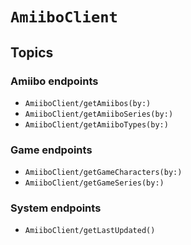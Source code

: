# ``AmiiboClient``

## Topics

### Amiibo endpoints

- ``AmiiboClient/getAmiibos(by:)``
- ``AmiiboClient/getAmiiboSeries(by:)``
- ``AmiiboClient/getAmiiboTypes(by:)``

### Game endpoints

- ``AmiiboClient/getGameCharacters(by:)``
- ``AmiiboClient/getGameSeries(by:)``

### System endpoints

- ``AmiiboClient/getLastUpdated()``
